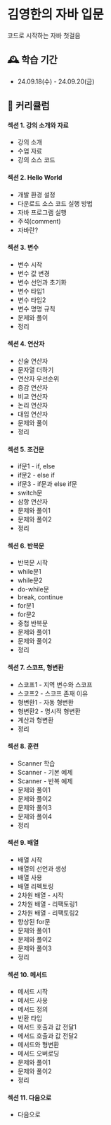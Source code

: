 # 김영한의 자바 입문
코드로 시작하는 자바 첫걸음


## 🕰️ 학습 기간
* 24.09.18(수) - 24.09.20(금)

## 📌 커리큘럼
#### 섹션 1. 강의 소개와 자료
- 강의 소개
- 수업 자료
- 강의 소스 코드
#### 섹션 2. Hello World
- 개발 환경 설정
- 다운로드 소스 코드 실행 방법
- 자바 프로그램 실행
- 주석(comment)
- 자바란?
#### 섹션 3. 변수
- 변수 시작
- 변수 값 변경
- 변수 선언과 초기화
- 변수 타입1
- 변수 타입2
- 변수 명명 규칙
- 문제와 풀이
- 정리
#### 섹션 4. 연산자
- 산술 연산자
- 문자열 더하기
- 연산자 우선순위
- 증감 연산자
- 비교 연산자
- 논리 연산자
- 대입 연산자
- 문제와 풀이
- 정리
#### 섹션 5. 조건문
- if문1 - if, else
- if문2 - else if
- if문3 - if문과 else if문
- switch문
- 삼항 연산자
- 문제와 풀이1
- 문제와 풀이2
- 정리
#### 섹션 6. 반복문
- 반복문 시작
- while문1
- while문2
- do-while문
- break, continue
- for문1
- for문2
- 중첩 반복문
- 문제와 풀이1
- 문제와 풀이2
- 정리
#### 섹션 7. 스코프, 형변환
- 스코프1 - 지역 변수와 스코프
- 스코프2 - 스코프 존재 이유
- 형변환1 - 자동 형변환
- 형변환2 - 명시적 형변환
- 계산과 형변환
- 정리
#### 섹션 8. 훈련
- Scanner 학습
- Scanner - 기본 예제
- Scanner - 반복 예제
- 문제와 풀이1
- 문제와 풀이2
- 문제와 풀이3
- 문제와 풀이4
- 정리
#### 섹션 9. 배열
- 배열 시작
- 배열의 선언과 생성
- 배열 사용
- 배열 리펙토링
- 2차원 배열 - 시작
- 2차원 배열 - 리팩토링1
- 2차원 배열 - 리팩토링2
- 향상된 for문
- 문제와 풀이1
- 문제와 풀이2
- 문제와 풀이3
- 정리
#### 섹션 10. 메서드
- 메서드 시작
- 메서드 사용
- 메서드 정의
- 반환 타입
- 메서드 호출과 값 전달1
- 메서드 호출과 값 전달2
- 메서드와 형변환
- 메서드 오버로딩
- 문제와 풀이1
- 문제와 풀이2
- 정리
#### 섹션 11. 다음으로
- 다음으로

